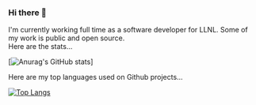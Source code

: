 ### Hi there 👋

I'm currently working full time as a software developer for LLNL. Some of my work is public and open source.
<br />Here are the stats...

[![Anurag's GitHub stats](https://github-readme-stats.vercel.app/api?username=downiec&count_private=true&show_icons=true&theme=cobalt)]

Here are my top languages used on Github projects... 

[![Top Langs](https://github-readme-stats.vercel.app/api/top-langs/?username=downiec&layout=compact)](https://github.com/anuraghazra/github-readme-stats)

<!--
**downiec/downiec** is a ✨ _special_ ✨ repository because its `README.md` (this file) appears on your GitHub profile.

Here are some ideas to get you started:

- 🔭 I’m currently working on ...
- 🌱 I’m currently learning ...
- 👯 I’m looking to collaborate on ...
- 🤔 I’m looking for help with ...
- 💬 Ask me about ...
- 📫 How to reach me: ...
- 😄 Pronouns: ...
- ⚡ Fun fact: ...
-->

